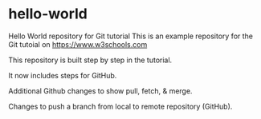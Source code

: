# hello-world
Hello World repository for Git tutorial
This is an example repository for the Git tutoial on https://www.w3schools.com

This repository is built step by step in the tutorial.

It now includes steps for GitHub.

Additional Github changes to show pull, fetch, & merge.

Changes to push a branch from local to remote repository (GitHub).
